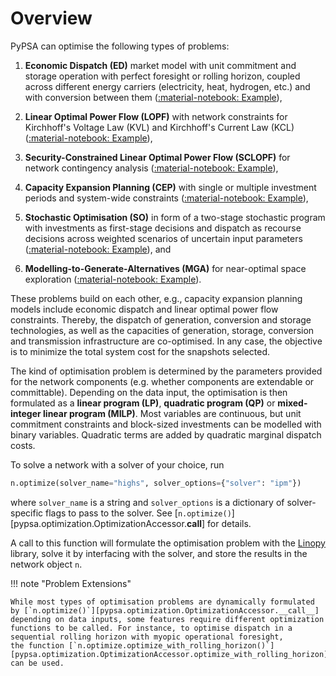 
# Overview

PyPSA can optimise the following types of problems:

1. **Economic Dispatch (ED)** market model with unit commitment and storage operation with perfect foresight or rolling horizon, coupled across different energy carriers (electricity, heat, hydrogen, etc.) and with conversion between them ([:material-notebook: Example](../../examples/simple-electricity-market-examples.ipynb)),

2. **Linear Optimal Power Flow (LOPF)** with network constraints for Kirchhoff's Voltage Law (KVL) and Kirchhoff's Current Law (KCL) ([:material-notebook: Example](../../examples/scigrid-lopf-then-pf.ipynb)),

3. **Security-Constrained Linear Optimal Power Flow (SCLOPF)** for network contingency analysis ([:material-notebook: Example](../../examples/scigrid-sclopf.ipynb)),

4. **Capacity Expansion Planning (CEP)** with single or multiple investment periods and system-wide constraints ([:material-notebook: Example](../../examples/capacity-expansion-planning-single-node.ipynb)),

5. **Stochastic Optimisation (SO)** in form of a two-stage stochastic program with investments as first-stage decisions and dispatch as recourse decisions across weighted scenarios of uncertain input parameters  ([:material-notebook: Example](../../examples/stochastic-optimization.ipynb)), and

6. **Modelling-to-Generate-Alternatives (MGA)** for near-optimal space exploration ([:material-notebook: Example](../../examples/mga.ipynb)).

These problems build on each other, e.g., capacity expansion planning models include economic dispatch and linear optimal power flow constraints. Thereby, the dispatch of generation, conversion and storage technologies, as well as the capacities of generation, storage, conversion and transmission infrastructure are co-optimised. In any case, the objective is to minimize the total system cost for the snapshots selected.

The kind of optimisation problem is determined by the parameters provided for the network components (e.g. whether components are extendable or committable). Depending on the data input, the optimisation is then formulated as a **linear program (LP)**, **quadratic program (QP)** or **mixed-integer linear program (MILP)**. Most variables are continuous, but unit commitment constraints and block-sized investments can be modelled with binary variables. Quadratic terms are added by quadratic marginal dispatch costs.

To solve a network with a solver of your choice, run

``` py
n.optimize(solver_name="highs", solver_options={"solver": "ipm"})
```

where `solver_name` is a string and `solver_options` is a dictionary of solver-specific flags to pass to the solver. See [`n.optimize()`][pypsa.optimization.OptimizationAccessor.__call__] for details.

A call to this function will formulate the optimisation problem with the [Linopy](https://linopy.readthedocs.io) library, solve it by interfacing with the solver, and store the results in the network object `n`.

!!! note "Problem Extensions"

    While most types of optimisation problems are dynamically formulated by [`n.optimize()`][pypsa.optimization.OptimizationAccessor.__call__] depending on data inputs, some features require different optimization functions to be called. For instance, to optimise dispatch in a sequential rolling horizon with myopic operational foresight,
    the function [`n.optimize.optimize_with_rolling_horizon()`][pypsa.optimization.OptimizationAccessor.optimize_with_rolling_horizon] can be used.
